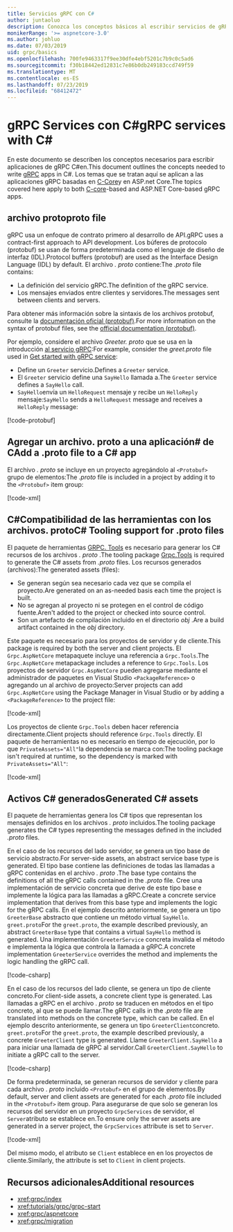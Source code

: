 ```yaml
---
title: Servicios gRPC con C#
author: juntaoluo
description: Conozca los conceptos básicos al escribir servicios de gRPC C#con.
monikerRange: '>= aspnetcore-3.0'
ms.author: johluo
ms.date: 07/03/2019
uid: grpc/basics
ms.openlocfilehash: 700fe9463317f9ee30dfe4ebf5201c7b9c0c5ad6
ms.sourcegitcommit: f30b18442ed12831c7e86b0db249183ccd749f59
ms.translationtype: MT
ms.contentlocale: es-ES
ms.lasthandoff: 07/23/2019
ms.locfileid: "68412472"
---
```

# <a name="grpc-services-with-c"></a><span data-ttu-id="53421-103">gRPC Services con C\#</span><span class="sxs-lookup"><span data-stu-id="53421-103">gRPC services with C\#</span></span>

<span data-ttu-id="53421-104">En este documento se describen los conceptos necesarios para escribir [](https://grpc.io/docs/guides/) aplicaciones de gRPC C#en.</span><span class="sxs-lookup"><span data-stu-id="53421-104">This document outlines the concepts needed to write [gRPC](https://grpc.io/docs/guides/) apps in C#.</span></span> <span data-ttu-id="53421-105">Los temas que se tratan aquí se aplican a las aplicaciones gRPC basadas en [C-Core](https://grpc.io/blog/grpc-stacks)y en ASP.net Core.</span><span class="sxs-lookup"><span data-stu-id="53421-105">The topics covered here apply to both [C-core](https://grpc.io/blog/grpc-stacks)-based and ASP.NET Core-based gRPC apps.</span></span>

## <a name="proto-file"></a><span data-ttu-id="53421-106">archivo proto</span><span class="sxs-lookup"><span data-stu-id="53421-106">proto file</span></span>

<span data-ttu-id="53421-107">gRPC usa un enfoque de contrato primero al desarrollo de API.</span><span class="sxs-lookup"><span data-stu-id="53421-107">gRPC uses a contract-first approach to API development.</span></span> <span data-ttu-id="53421-108">Los búferes de protocolo (protobuf) se usan de forma predeterminada como el lenguaje de diseño de interfaz (IDL).</span><span class="sxs-lookup"><span data-stu-id="53421-108">Protocol buffers (protobuf) are used as the Interface Design Language (IDL) by default.</span></span> <span data-ttu-id="53421-109">El archivo *. proto* contiene:</span><span class="sxs-lookup"><span data-stu-id="53421-109">The *.proto* file contains:</span></span>

* <span data-ttu-id="53421-110">La definición del servicio gRPC.</span><span class="sxs-lookup"><span data-stu-id="53421-110">The definition of the gRPC service.</span></span>
* <span data-ttu-id="53421-111">Los mensajes enviados entre clientes y servidores.</span><span class="sxs-lookup"><span data-stu-id="53421-111">The messages sent between clients and servers.</span></span>

<span data-ttu-id="53421-112">Para obtener más información sobre la sintaxis de los archivos protobuf, consulte la [documentación oficial (protobuf)](https://developers.google.com/protocol-buffers/docs/proto3).</span><span class="sxs-lookup"><span data-stu-id="53421-112">For more information on the syntax of protobuf files, see the [official documentation (protobuf)](https://developers.google.com/protocol-buffers/docs/proto3).</span></span>

<span data-ttu-id="53421-113">Por ejemplo, considere el archivo *Greeter. proto* que se usa en la introducción [al servicio gRPC](xref:tutorials/grpc/grpc-start):</span><span class="sxs-lookup"><span data-stu-id="53421-113">For example, consider the *greet.proto* file used in [Get started with gRPC service](xref:tutorials/grpc/grpc-start):</span></span>

* <span data-ttu-id="53421-114">Define un `Greeter` servicio.</span><span class="sxs-lookup"><span data-stu-id="53421-114">Defines a `Greeter` service.</span></span>
* <span data-ttu-id="53421-115">El `Greeter` servicio define una `SayHello` llamada a.</span><span class="sxs-lookup"><span data-stu-id="53421-115">The `Greeter` service defines a `SayHello` call.</span></span>
* <span data-ttu-id="53421-116">`SayHello`envía un `HelloRequest` mensaje y recibe un `HelloReply` mensaje:</span><span class="sxs-lookup"><span data-stu-id="53421-116">`SayHello` sends a `HelloRequest` message and receives a `HelloReply` message:</span></span>

[!code-protobuf[](~/tutorials/grpc/grpc-start/sample/GrpcGreeter/Protos/greet.proto)]

## <a name="add-a-proto-file-to-a-c-app"></a><span data-ttu-id="53421-117">Agregar un archivo. proto a una aplicación\# de C</span><span class="sxs-lookup"><span data-stu-id="53421-117">Add a .proto file to a C\# app</span></span>

<span data-ttu-id="53421-118">El archivo *. proto* se incluye en un proyecto agregándolo al `<Protobuf>` grupo de elementos:</span><span class="sxs-lookup"><span data-stu-id="53421-118">The *.proto* file is included in a project by adding it to the `<Protobuf>` item group:</span></span>

[!code-xml[](~/tutorials/grpc/grpc-start/sample/GrpcGreeter/GrpcGreeter.csproj?highlight=2&range=7-9)]

## <a name="c-tooling-support-for-proto-files"></a><span data-ttu-id="53421-119">C#Compatibilidad de las herramientas con los archivos. proto</span><span class="sxs-lookup"><span data-stu-id="53421-119">C# Tooling support for .proto files</span></span>

<span data-ttu-id="53421-120">El paquete de herramientas [GRPC. Tools](https://www.nuget.org/packages/Grpc.Tools/) es necesario para generar los C# recursos de los archivos *. proto* .</span><span class="sxs-lookup"><span data-stu-id="53421-120">The tooling package [Grpc.Tools](https://www.nuget.org/packages/Grpc.Tools/) is required to generate the C# assets from *.proto* files.</span></span> <span data-ttu-id="53421-121">Los recursos generados (archivos):</span><span class="sxs-lookup"><span data-stu-id="53421-121">The generated assets (files):</span></span>

* <span data-ttu-id="53421-122">Se generan según sea necesario cada vez que se compila el proyecto.</span><span class="sxs-lookup"><span data-stu-id="53421-122">Are generated on an as-needed basis each time the project is built.</span></span>
* <span data-ttu-id="53421-123">No se agregan al proyecto ni se protegen en el control de código fuente.</span><span class="sxs-lookup"><span data-stu-id="53421-123">Aren't added to the project or checked into source control.</span></span>
* <span data-ttu-id="53421-124">Son un artefacto de compilación incluido en el directorio *obj* .</span><span class="sxs-lookup"><span data-stu-id="53421-124">Are a build artifact contained in the *obj* directory.</span></span>

<span data-ttu-id="53421-125">Este paquete es necesario para los proyectos de servidor y de cliente.</span><span class="sxs-lookup"><span data-stu-id="53421-125">This package is required by both the server and client projects.</span></span> <span data-ttu-id="53421-126">El `Grpc.AspNetCore` metapaquete incluye una referencia a `Grpc.Tools`.</span><span class="sxs-lookup"><span data-stu-id="53421-126">The `Grpc.AspNetCore` metapackage includes a reference to `Grpc.Tools`.</span></span> <span data-ttu-id="53421-127">Los proyectos de servidor `Grpc.AspNetCore` pueden agregarse mediante el administrador de paquetes en Visual Studio `<PackageReference>` o agregando un al archivo de proyecto:</span><span class="sxs-lookup"><span data-stu-id="53421-127">Server projects can add `Grpc.AspNetCore` using the Package Manager in Visual Studio or by adding a `<PackageReference>` to the project file:</span></span>

[!code-xml[](~/tutorials/grpc/grpc-start/sample/GrpcGreeter/GrpcGreeter.csproj?highlight=1&range=12)]

<span data-ttu-id="53421-128">Los proyectos de cliente `Grpc.Tools` deben hacer referencia directamente.</span><span class="sxs-lookup"><span data-stu-id="53421-128">Client projects should reference `Grpc.Tools` directly.</span></span> <span data-ttu-id="53421-129">El paquete de herramientas no es necesario en tiempo de ejecución, por lo que `PrivateAssets="All"`la dependencia se marca con:</span><span class="sxs-lookup"><span data-stu-id="53421-129">The tooling package isn't required at runtime, so the dependency is marked with `PrivateAssets="All"`:</span></span>

[!code-xml[](~/tutorials/grpc/grpc-start/sample/GrpcGreeterClient/GrpcGreeterClient.csproj?highlight=1&range=11)]

## <a name="generated-c-assets"></a><span data-ttu-id="53421-130">Activos C# generados</span><span class="sxs-lookup"><span data-stu-id="53421-130">Generated C# assets</span></span>

<span data-ttu-id="53421-131">El paquete de herramientas genera los C# tipos que representan los mensajes definidos en los archivos *. proto* incluidos.</span><span class="sxs-lookup"><span data-stu-id="53421-131">The tooling package generates the C# types representing the messages defined in the included *.proto* files.</span></span>

<span data-ttu-id="53421-132">En el caso de los recursos del lado servidor, se genera un tipo base de servicio abstracto.</span><span class="sxs-lookup"><span data-stu-id="53421-132">For server-side assets, an abstract service base type is generated.</span></span> <span data-ttu-id="53421-133">El tipo base contiene las definiciones de todas las llamadas a gRPC contenidas en el archivo *. proto* .</span><span class="sxs-lookup"><span data-stu-id="53421-133">The base type contains the definitions of all the gRPC calls contained in the *.proto* file.</span></span> <span data-ttu-id="53421-134">Cree una implementación de servicio concreta que derive de este tipo base e implemente la lógica para las llamadas a gRPC.</span><span class="sxs-lookup"><span data-stu-id="53421-134">Create a concrete service implementation that derives from this base type and implements the logic for the gRPC calls.</span></span> <span data-ttu-id="53421-135">En el ejemplo descrito anteriormente, se genera un tipo `GreeterBase` abstracto que contiene un método virtual `SayHello`. `greet.proto`</span><span class="sxs-lookup"><span data-stu-id="53421-135">For the `greet.proto`, the example described previously, an abstract `GreeterBase` type that contains a virtual `SayHello` method is generated.</span></span> <span data-ttu-id="53421-136">Una implementación `GreeterService` concreta invalida el método e implementa la lógica que controla la llamada a gRPC.</span><span class="sxs-lookup"><span data-stu-id="53421-136">A concrete implementation `GreeterService` overrides the method and implements the logic handling the gRPC call.</span></span>

[!code-csharp[](~/tutorials/grpc/grpc-start/sample/GrpcGreeter/Services/GreeterService.cs?name=snippet)]

<span data-ttu-id="53421-137">En el caso de los recursos del lado cliente, se genera un tipo de cliente concreto.</span><span class="sxs-lookup"><span data-stu-id="53421-137">For client-side assets, a concrete client type is generated.</span></span> <span data-ttu-id="53421-138">Las llamadas a gRPC en el archivo *. proto* se traducen en métodos en el tipo concreto, al que se puede llamar.</span><span class="sxs-lookup"><span data-stu-id="53421-138">The gRPC calls in the *.proto* file are translated into methods on the concrete type, which can be called.</span></span> <span data-ttu-id="53421-139">En el ejemplo descrito anteriormente, se genera un tipo `GreeterClient`concreto. `greet.proto`</span><span class="sxs-lookup"><span data-stu-id="53421-139">For the `greet.proto`, the example described previously, a concrete `GreeterClient` type is generated.</span></span> <span data-ttu-id="53421-140">Llame `GreeterClient.SayHello` a para iniciar una llamada de gRPC al servidor.</span><span class="sxs-lookup"><span data-stu-id="53421-140">Call `GreeterClient.SayHello` to initiate a gRPC call to the server.</span></span>

[!code-csharp[](~/tutorials/grpc/grpc-start/sample/GrpcGreeterClient/Program.cs?highlight=3-6&name=snippet)]

<span data-ttu-id="53421-141">De forma predeterminada, se generan recursos de servidor y cliente para cada archivo *. proto* incluido `<Protobuf>` en el grupo de elementos.</span><span class="sxs-lookup"><span data-stu-id="53421-141">By default, server and client assets are generated for each *.proto* file included in the `<Protobuf>` item group.</span></span> <span data-ttu-id="53421-142">Para asegurarse de que solo se generan los recursos del servidor en un proyecto `GrpcServices` de servidor, el `Server`atributo se establece en.</span><span class="sxs-lookup"><span data-stu-id="53421-142">To ensure only the server assets are generated in a server project, the `GrpcServices` attribute is set to `Server`.</span></span>

[!code-xml[](~/tutorials/grpc/grpc-start/sample/GrpcGreeter/GrpcGreeter.csproj?highlight=2&range=7-9)]

<span data-ttu-id="53421-143">Del mismo modo, el atributo se `Client` establece en en los proyectos de cliente.</span><span class="sxs-lookup"><span data-stu-id="53421-143">Similarly, the attribute is set to `Client` in client projects.</span></span>

## <a name="additional-resources"></a><span data-ttu-id="53421-144">Recursos adicionales</span><span class="sxs-lookup"><span data-stu-id="53421-144">Additional resources</span></span>

* <xref:grpc/index>
* <xref:tutorials/grpc/grpc-start>
* <xref:grpc/aspnetcore>
* <xref:grpc/migration>
